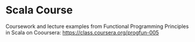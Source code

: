 Scala Course
=============
Coursework and lecture examples from Functional Programming Principles in Scala
on Cooursera: https://class.coursera.org/progfun-005
